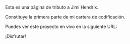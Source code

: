 Esta es una página de tributo a Jimi Hendrix.

Constituye la primera parte de mi cartera de codificación.

Puedes ver este proyecto en vivo en la siguiente URL:



¡Disfrutar!
